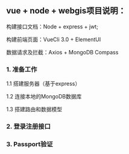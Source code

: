 ##  vue + node + webgis项目说明：


构建接口文档：Node + express + jwt;

构建前端页面：VueCli 3.0 + ElementUI

数据请求及拦截：Axios + MongoDB Compass

### 1. 准备工作
1.1 搭建服务器（基于express）

1.2 连接本地的MongoDB数据库

1.3 搭建路由和数据模型

### 2. 登录注册接口

### 3. Passport验证




